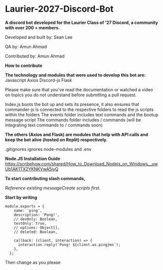 # Laurier-2027-Discord-Bot

**A discord bot developed for the Laurier Class of '27 Discord, a community with over 200 + members.**

Developed and built by: Sean Lee

QA by: Amun Ahmad

Contributed by: Amun Ahmad

**How to contribute**

**The technology and modules that were used to develop this bot are:**
Javascript
Axios
Discord-js
Flask

Please make sure that you've read the documentation or watched a video on topics you do not understand before submitting a pull request.

Index.js boots the bot up and sets its presence, it also ensures that commander-js is connected to the respective folders to read the js scripts within the folders
The events folder includes text commands and the bootup message script
The commands folder includes / commands (will be integrating text commands to / commands soon)

**The others (Axios and Flask) are modules that help with API calls and keep the bot alive (hosted on Replit) respectively.**

.gitignores ignores node-modules and .env

**Node.JS Installation Guide**
https://scribehow.com/shared/How_to_Download_Nodejs_on_Windows__uwUb1AK1TX2YKNKVwA5jyQ

**To start contributing slash commands,**

_Reference existing messageCreate scripts first._

**Start by writing**
```
module.exports = {
    name: 'ping',
    description: 'Pong!',
    // devOnly: Boolean,
    testOnly: true,
    // options: Object[],
    // deleted: Boolean,
  
    callback: (client, interaction) => {
      interaction.reply(`Pong! ${client.ws.ping}ms`);
    },
  };
```
Then change as you please
